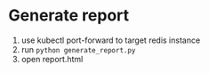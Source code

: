 # Generate report   

1. use kubectl port-forward to target redis instance  
2. run ``python generate_report.py``   
3. open report.html